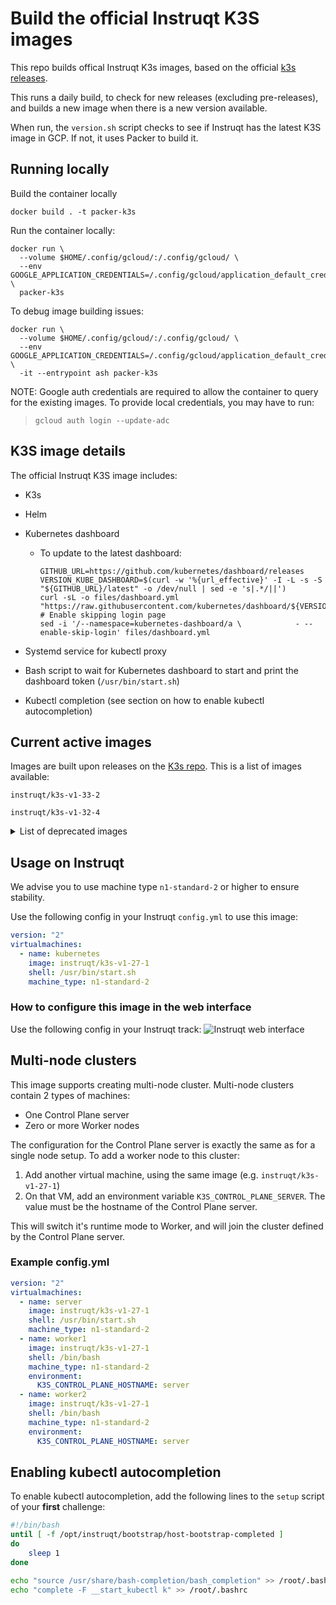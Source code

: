 # Build the official Instruqt K3S images

This repo builds offical Instruqt K3s images, based on the official [k3s releases](https://github.com/k3s-io/k3s/releases).

This runs a daily build, to check for new releases (excluding pre-releases), and builds a new image when there is a new version available.

When run, the `version.sh` script checks to see if Instruqt has the latest
K3S image in GCP. If not, it uses Packer to build it.

## Running locally

Build the container locally

`docker build . -t packer-k3s`

Run the container locally:

```
docker run \
  --volume $HOME/.config/gcloud/:/.config/gcloud/ \
  --env GOOGLE_APPLICATION_CREDENTIALS=/.config/gcloud/application_default_credentials.json \
  packer-k3s
```

To debug image building issues:

```
docker run \
  --volume $HOME/.config/gcloud/:/.config/gcloud/ \
  --env GOOGLE_APPLICATION_CREDENTIALS=/.config/gcloud/application_default_credentials.json \
  -it --entrypoint ash packer-k3s
```

NOTE: Google auth credentials are required to allow the container to query for the existing images. To provide local credentials, you may have to run:

> `gcloud auth login --update-adc`

## K3S image details

The official Instruqt K3S image includes:

- K3s
- Helm
- Kubernetes dashboard

  - To update to the latest dashboard:
    ```
    GITHUB_URL=https://github.com/kubernetes/dashboard/releases
    VERSION_KUBE_DASHBOARD=$(curl -w '%{url_effective}' -I -L -s -S "${GITHUB_URL}/latest" -o /dev/null | sed -e 's|.*/||')
    curl -sL -o files/dashboard.yml "https://raw.githubusercontent.com/kubernetes/dashboard/${VERSION_KUBE_DASHBOARD}/aio/deploy/recommended.yaml"
    # Enable skipping login page
    sed -i '/--namespace=kubernetes-dashboard/a \            - --enable-skip-login' files/dashboard.yml
    ```

- Systemd service for kubectl proxy
- Bash script to wait for Kubernetes dashboard to start and print the dashboard token (`/usr/bin/start.sh`)
- Kubectl completion (see section on how to enable kubectl autocompletion)

## Current active images

Images are built upon releases on the [K3s repo](https://github.com/k3s-io/k3s). This is a list of images available:

`instruqt/k3s-v1-33-2`

`instruqt/k3s-v1-32-4`

<details>
  <summary>List of deprecated images</summary>

`instruqt/k3s-v1-31-4`

`instruqt/k3s-v1-30-6`

`instruqt/k3s-v1-29-0`

`instruqt/k3s-v1-28-5`

`instruqt/k3s-v1-27-1`

`instruqt/k3s-v1-26-4`

`instruqt/k3s-v1-25-0`

`instruqt/k3s-v1-24-4`

`instruqt/k3s-v1-21-1`

`instruqt/k3s-v1-20-4`

`instruqt/k3s-v1-19-8`

`instruqt/k3s-v1-18-16`

`instruqt/k3s-v1-18-8`

`instruqt/k3s-v1-18-6`

`instruqt/k3s-v1-18-4`

`instruqt/k3s-v1-18-3`

`instruqt/k3s-v1-18-2`

`instruqt/k3s-v1-17-11`

`instruqt/k3s-v1-17-9`

`instruqt/k3s-v1-17-7`

`instruqt/k3s-v1-17-6`

`instruqt/k3s-v1-17-5`

`instruqt/k3s-v1-17-4`

</details>

## Usage on Instruqt

We advise you to use machine type `n1-standard-2` or higher to ensure stability.

Use the following config in your Instruqt `config.yml` to use this image:

```yaml
version: "2"
virtualmachines:
  - name: kubernetes
    image: instruqt/k3s-v1-27-1
    shell: /usr/bin/start.sh
    machine_type: n1-standard-2
```

### How to configure this image in the web interface

Use the following config in your Instruqt track:
![Instruqt web interface](./screenshot.jpg "Instruqt web interface")

## Multi-node clusters

This image supports creating multi-node cluster. Multi-node clusters contain 2 types of machines:

- One Control Plane server
- Zero or more Worker nodes

The configuration for the Control Plane server is exactly the same as for a single node setup. To add a worker node to this cluster:

1. Add another virtual machine, using the same image (e.g. `instruqt/k3s-v1-27-1`)
2. On that VM, add an environment variable `K3S_CONTROL_PLANE_SERVER`. The value must be the hostname of the Control Plane server.

This will switch it's runtime mode to Worker, and will join the cluster defined by the Control Plane server.

### Example config.yml

```yaml
version: "2"
virtualmachines:
  - name: server
    image: instruqt/k3s-v1-27-1
    shell: /usr/bin/start.sh
    machine_type: n1-standard-2
  - name: worker1
    image: instruqt/k3s-v1-27-1
    shell: /bin/bash
    machine_type: n1-standard-2
    environment:
      K3S_CONTROL_PLANE_HOSTNAME: server
  - name: worker2
    image: instruqt/k3s-v1-27-1
    shell: /bin/bash
    machine_type: n1-standard-2
    environment:
      K3S_CONTROL_PLANE_HOSTNAME: server
```

## Enabling kubectl autocompletion

To enable kubectl autocompletion, add the following lines to the `setup` script of your **first** challenge:

```bash
#!/bin/bash
until [ -f /opt/instruqt/bootstrap/host-bootstrap-completed ]
do
    sleep 1
done

echo "source /usr/share/bash-completion/bash_completion" >> /root/.bashrc
echo "complete -F __start_kubectl k" >> /root/.bashrc
```
